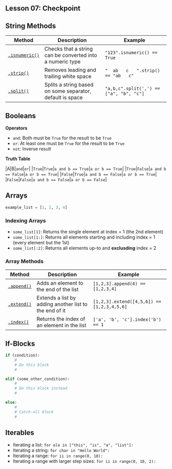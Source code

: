 ## Lesson 07: Checkpoint

## String Methods

|Method|Description|Example
|---|---|---
|[`.isnumeric()`](https://docs.python.org/3/library/stdtypes.html#str.strip)|Checks that a string can be converted into a numeric type|`"123".isnumeric() == True`
|[`.strip()`](https://docs.python.org/3/library/stdtypes.html#str.strip)|Removes leading and trailing white space|`"  ab   c   ".strip() == "ab   c"`
|[`.split()`](https://docs.python.org/3/library/stdtypes.html#str.split)|Splits a string based on some separator, default is space|`"a,b,c".split(',') == ["a", "b", "c"]`

## Booleans

**Operators**

- `and`: Both must be `True` for the result to be `True`
- `or`: At least one must be `True` for the result to be `True`
- `not`: Inverse result

**Truth Table**

|A|B|`and`|`or`|
|`True`|`True`|`a and b == True`|`a or b == True`|
|`True`|`False`|`a and b == False`|`a or b == True`|
|`False`|`True`|`a and b == False`|`a or b == True`|
|`False`|`False`|`a and b == False`|`a or b == False`|


## Arrays

``` py
example_list = [1, 2, 3, 4]
```

### Indexing Arrays

- `some_list[1]`: Returns the single element at index = 1 (the 2nd element)
- `some_list[1:]`: Returns all elements starting and including index = 1 (every element but the 1st)
- `some_list[:2]`: Returns all elements up-to and **exclusding** index = 2

### Array Methods

|Method|Description|Example
|---|---|---
|[`.append()`](https://docs.python.org/3/library/stdtypes.html#mutable-sequence-types)|Adds an element to the end of the list|`[1,2,3].append(4) == [1,2,3,4]`
|[`.extend()`](https://docs.python.org/3/library/stdtypes.html#mutable-sequence-types)|Extends a list by adding another list to the end of it|`[1,2,3].extend([4,5,6]) == [1,2,3,4,5,6]`
|[`.index()`](https://docs.python.org/3/tutorial/datastructures.html#more-on-lists)|Returns the index of an element in the list|`['a', 'b', 'c'].index('b') == 1`

## If-Blocks

``` py
if (condition):
    #
    # Do this block
    #

elif (some_other_condition):
    #
    # Do this block instead
    #

else:
    #
    # Catch-all block
    #

```

## Iterables

- Iterating a list: `for ele in ["this", "is", "a", "list"]:`
- Iterating a string: `for char in "Hello World":`
- Iterating a range: `for ii in range(0, 10):`
- Iterating a range with larger step sizes: `for ii in range(0, 10, 2):`